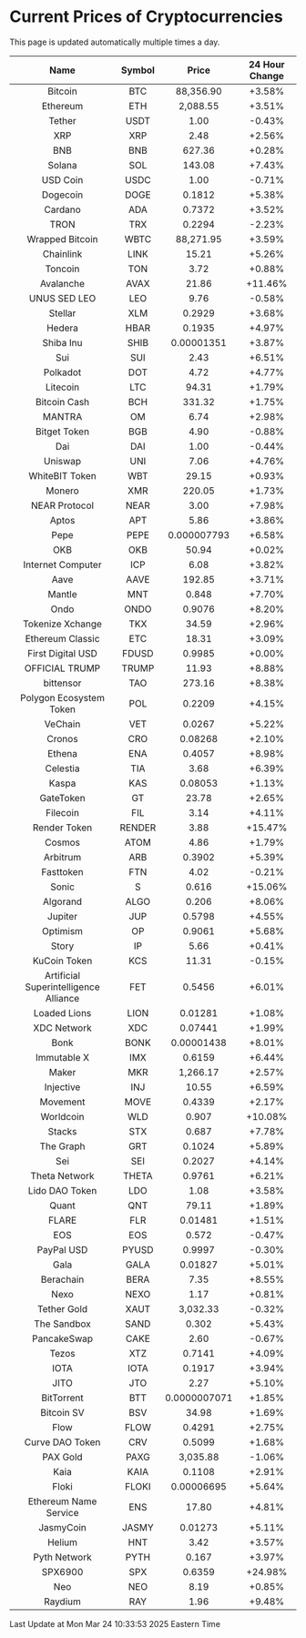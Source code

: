 # Current Prices of Cryptocurrencies
This page is updated automatically multiple times a day.

| Name | Symbol | Price | 24 Hour Change |
| :---: |:---:| :---: | :---: |
| Bitcoin | BTC | 88,356.90 | +3.58% |
| Ethereum | ETH | 2,088.55 | +3.51% |
| Tether | USDT | 1.00 | -0.43% |
| XRP | XRP | 2.48 | +2.56% |
| BNB | BNB | 627.36 | +0.28% |
| Solana | SOL | 143.08 | +7.43% |
| USD Coin | USDC | 1.00 | -0.71% |
| Dogecoin | DOGE | 0.1812 | +5.38% |
| Cardano | ADA | 0.7372 | +3.52% |
| TRON | TRX | 0.2294 | -2.23% |
| Wrapped Bitcoin | WBTC | 88,271.95 | +3.59% |
| Chainlink | LINK | 15.21 | +5.26% |
| Toncoin | TON | 3.72 | +0.88% |
| Avalanche | AVAX | 21.86 | +11.46% |
| UNUS SED LEO | LEO | 9.76 | -0.58% |
| Stellar | XLM | 0.2929 | +3.68% |
| Hedera | HBAR | 0.1935 | +4.97% |
| Shiba Inu | SHIB | 0.00001351 | +3.87% |
| Sui | SUI | 2.43 | +6.51% |
| Polkadot | DOT | 4.72 | +4.77% |
| Litecoin | LTC | 94.31 | +1.79% |
| Bitcoin Cash | BCH | 331.32 | +1.75% |
| MANTRA | OM | 6.74 | +2.98% |
| Bitget Token | BGB | 4.90 | -0.88% |
| Dai | DAI | 1.00 | -0.44% |
| Uniswap | UNI | 7.06 | +4.76% |
| WhiteBIT Token | WBT | 29.15 | +0.93% |
| Monero | XMR | 220.05 | +1.73% |
| NEAR Protocol | NEAR | 3.00 | +7.98% |
| Aptos | APT | 5.86 | +3.86% |
| Pepe | PEPE | 0.000007793 | +6.58% |
| OKB | OKB | 50.94 | +0.02% |
| Internet Computer | ICP | 6.08 | +3.82% |
| Aave | AAVE | 192.85 | +3.71% |
| Mantle | MNT | 0.848 | +7.70% |
| Ondo | ONDO | 0.9076 | +8.20% |
| Tokenize Xchange | TKX | 34.59 | +2.96% |
| Ethereum Classic | ETC | 18.31 | +3.09% |
| First Digital USD | FDUSD | 0.9985 | +0.00% |
| OFFICIAL TRUMP | TRUMP | 11.93 | +8.88% |
| bittensor | TAO | 273.16 | +8.38% |
| Polygon Ecosystem Token | POL | 0.2209 | +4.15% |
| VeChain | VET | 0.0267 | +5.22% |
| Cronos | CRO | 0.08268 | +2.10% |
| Ethena | ENA | 0.4057 | +8.98% |
| Celestia | TIA | 3.68 | +6.39% |
| Kaspa | KAS | 0.08053 | +1.13% |
| GateToken | GT | 23.78 | +2.65% |
| Filecoin | FIL | 3.14 | +4.11% |
| Render Token | RENDER | 3.88 | +15.47% |
| Cosmos | ATOM | 4.86 | +1.79% |
| Arbitrum | ARB | 0.3902 | +5.39% |
| Fasttoken | FTN | 4.02 | -0.21% |
| Sonic | S | 0.616 | +15.06% |
| Algorand | ALGO | 0.206 | +8.06% |
| Jupiter | JUP | 0.5798 | +4.55% |
| Optimism | OP | 0.9061 | +5.68% |
| Story | IP | 5.66 | +0.41% |
| KuCoin Token | KCS | 11.31 | -0.15% |
| Artificial Superintelligence Alliance | FET | 0.5456 | +6.01% |
| Loaded Lions | LION | 0.01281 | +1.08% |
| XDC Network | XDC | 0.07441 | +1.99% |
| Bonk | BONK | 0.00001438 | +8.01% |
| Immutable X | IMX | 0.6159 | +6.44% |
| Maker | MKR | 1,266.17 | +2.57% |
| Injective | INJ | 10.55 | +6.59% |
| Movement | MOVE | 0.4339 | +2.17% |
| Worldcoin | WLD | 0.907 | +10.08% |
| Stacks | STX | 0.687 | +7.78% |
| The Graph | GRT | 0.1024 | +5.89% |
| Sei | SEI | 0.2027 | +4.14% |
| Theta Network | THETA | 0.9761 | +6.21% |
| Lido DAO Token | LDO | 1.08 | +3.58% |
| Quant | QNT | 79.11 | +1.89% |
| FLARE | FLR | 0.01481 | +1.51% |
| EOS | EOS | 0.572 | -0.47% |
| PayPal USD | PYUSD | 0.9997 | -0.30% |
| Gala | GALA | 0.01827 | +5.01% |
| Berachain | BERA | 7.35 | +8.55% |
| Nexo | NEXO | 1.17 | +0.81% |
| Tether Gold | XAUT | 3,032.33 | -0.32% |
| The Sandbox | SAND | 0.302 | +5.43% |
| PancakeSwap | CAKE | 2.60 | -0.67% |
| Tezos | XTZ | 0.7141 | +4.09% |
| IOTA | IOTA | 0.1917 | +3.94% |
| JITO | JTO | 2.27 | +5.10% |
| BitTorrent | BTT | 0.0000007071 | +1.85% |
| Bitcoin SV | BSV | 34.98 | +1.69% |
| Flow | FLOW | 0.4291 | +2.75% |
| Curve DAO Token | CRV | 0.5099 | +1.68% |
| PAX Gold | PAXG | 3,035.88 | -1.06% |
| Kaia | KAIA | 0.1108 | +2.91% |
| Floki | FLOKI | 0.00006695 | +5.64% |
| Ethereum Name Service | ENS | 17.80 | +4.81% |
| JasmyCoin | JASMY | 0.01273 | +5.11% |
| Helium | HNT | 3.42 | +3.57% |
| Pyth Network | PYTH | 0.167 | +3.97% |
| SPX6900 | SPX | 0.6359 | +24.98% |
| Neo | NEO | 8.19 | +0.85% |
| Raydium | RAY | 1.96 | +9.48% |

Last Update at Mon Mar 24 10:33:53 2025 Eastern Time